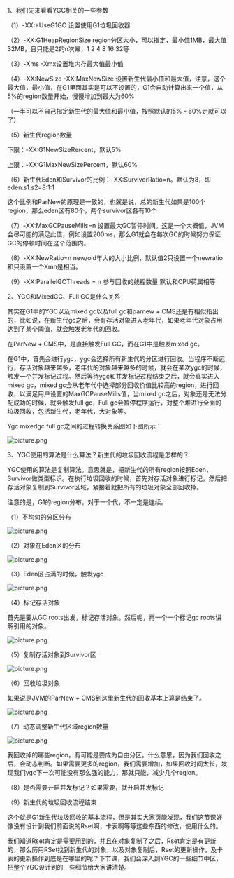 1、我们先来看看YGC相关的一些参数

（1）-XX:+UseG1GC 设置使用G1垃圾回收器

（2）-XX:G1HeapRegionSize region分区大小，可以指定，最小值1MB，最大值32MB，且只能是2的n次幂，1 2 4 8 16 32等

（3）-Xms -Xmx设置堆内存最大值最小值

（4）-XX:NewSize -XX:MaxNewSize 设置新生代最小值和最大值，注意，这个最大值，最小值，在G1里面其实是可以不设置的，G1会自动计算出来一个值，从5%的region数量开始，慢慢增加到最大为60%

（一半可以不自己指定新生代的最大值和最小值，按照默认的5% - 60%走就可以了）

（5）新生代region数量

下限：-XX:G1NewSizeRercent，默认5%

上限：-XX:G1MaxNewSizePercent，默认60%

（6）新生代Eden和Survivor的比例：-XX:SurvivorRatio=n。默认为8，即eden:s1:s2=8:1:1

这个比例和ParNew的原理是一致的，也就是说，总的新生代如果是100个region，那么eden区有80个，两个survivor区各有10个

（7）-XX:MaxGCPauseMills=n 设置最大GC暂停时间。这是一个大概值，JVM会尽可能的满足此值，例如设置200ms，那么G1就会在每次GC的时候努力保证GC的停顿时间在这个范围内。

（8）-XX:NewRatio=n new/old年大的大小比例，默认值2只设置一个newratio和只设置一个Xmn是相当。

（9）-XX:ParallelGCThreads = n 参与回收的线程数量 默认和CPU荷属相等

 

2、YGC和MixedGC、Full GC是什么关系

其实在G1中的YGC以及mixed gc以及full gc和parnew + CMS还是有相似指出的，比如说，在新生代gc之后，会有存活对象进入老年代，如果老年代对象占用达到了某个阈值，就会触发老年代的回收。

在ParNew + CMS中，是直接触发Full GC，而在G1中是触发mixed gc。

在G1中，首先会进行ygc，ygc会选择所有新生代的分区进行回收。当程序不断运行，存活对象越来越多，老年代的对象越来越多的时候，就会在某次ygc的时候，触发一个并发标记过程。然后等待ygc和并发标记过程结束之后，就会真实进入mixed gc，mixed gc会从老年代中选择部分回收价值比较高的region，进行回收，以满足用户设置的MaxGCPauseMills值，当mixed gc之后，对象还是无法分配成功的时候，就会触发full gc，Full gc会暂停程序运行，对整个堆进行全面的垃圾回收，包括新生代，老年代，大对象等。

Ygc mixedgc full gc之间的过程转换关系图如下图所示：

![picture.png](http://wechatapppro-1252524126.cdn.xiaoeknow.com/apppuKyPtrl1086/image/ueditor/1084100_1644670281.png?imageView2/2/q/80%7CimageMogr2/ignore-error/1)

3、YGC使用的算法是什么算法？新生代的垃圾回收流程是怎样的？

YGC使用的算法是复制算法。意思就是，把新生代的所有region按照Eden，Survivor做类型标识。在执行垃圾回收的时候，首先对存活对象进行标记，然后把存活对象复制到Survivor区域，紧接着就把所有的垃圾对象全部回收掉。

注意的是，G1的region分布，对于一个代，不一定是连续。

（1）不均匀的分区分布

![picture.png](http://wechatapppro-1252524126.cdn.xiaoeknow.com/apppuKyPtrl1086/image/ueditor/2522600_1644670281.png?imageView2/2/q/80%7CimageMogr2/ignore-error/1)

（2）对象在Eden区的分布

 

![picture.png](http://wechatapppro-1252524126.cdn.xiaoeknow.com/apppuKyPtrl1086/image/ueditor/1541000_1644670281.png?imageView2/2/q/80%7CimageMogr2/ignore-error/1)

（3）Eden区占满的时候，触发ygc

![picture.png](http://wechatapppro-1252524126.cdn.xiaoeknow.com/apppuKyPtrl1086/image/ueditor/3883800_1644670281.png?imageView2/2/q/80%7CimageMogr2/ignore-error/1)

（4）标记存活对象

首先是要从GC roots出发，标记存活对象。然后呢，再一个一个标记gc roots讲解引用的对象。

![picture.png](http://wechatapppro-1252524126.cdn.xiaoeknow.com/apppuKyPtrl1086/image/ueditor/55903600_1644670281.png?imageView2/2/q/80%7CimageMogr2/ignore-error/1)

（5）复制存活对象到Survivor区

![picture.png](http://wechatapppro-1252524126.cdn.xiaoeknow.com/apppuKyPtrl1086/image/ueditor/57470600_1644670281.png?imageView2/2/q/80%7CimageMogr2/ignore-error/1)

（6）回收垃圾对象

如果说是JVM的ParNew + CMS到这里新生代的回收基本上算是结束了。

![picture.png](http://wechatapppro-1252524126.cdn.xiaoeknow.com/apppuKyPtrl1086/image/ueditor/58750100_1644670281.png?imageView2/2/q/80%7CimageMogr2/ignore-error/1)

（7）动态调整新生代区域region数量

![picture.png](http://wechatapppro-1252524126.cdn.xiaoeknow.com/apppuKyPtrl1086/image/ueditor/57991500_1644670281.png?imageView2/2/q/80%7CimageMogr2/ignore-error/1)

我回收掉的哪些region，有可能是要成为自由分区。什么意思，因为我们回收之后，会动态判断。如果需要更多的region，我们需要增加，如果回收时间太长，发现我们ygc下一次可能没有那么强的能力，那就只能，减少几个region。

 

（8）是否需要开启并发标记？如果需要，就开启并发标记

（9）新生代的垃圾回收流程结束

 

这个就是G1新生代垃圾回收的基本流程，但是其实大家页能发现，我们这节课好像没有设计到我们前面说的Rset啊，卡表啊等等这些东西的修改，使用什么的。

我们知道Rset肯定是需要用到的，并且在对象复制了之后，Rset肯定是有更新的，那么历用RSet找到新生代的对象，以及对象复制后，Rset的更新操作，及卡表的更新操作到底是在哪里的呢？下节课，我们会深入到YGC的一些细节中区，把整个YGC设计到的一些细节给大家讲清楚。
